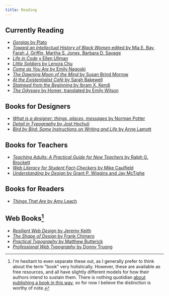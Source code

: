 ```yaml
---
title: Reading
---
```


Currently Reading
-----------------

* [<cite>Gorgias</cite> by Plato](https://www.hackettpublishing.com/gorgias)
* [<cite>Toward an Intellectual History of Black Women</cite> edited by Mia E. Bay, Farah J. Griffin, Martha S. Jones, Barbara D. Savage](https://www.uncpress.org/book/9781469620916/toward-an-intellectual-history-of-black-women/?title_id=3635)
* [<cite>Life in Code</cite> y Ellen Ullman](https://www.goodreads.com/book/show/31450584-life-in-code)
* [<cite>Little Soldiers</cite> by Lenora Chu](http://lenorachu.com/book/)
* [<cite>Come as You Are</cite> by Emily Nagoski](https://www.goodreads.com/book/show/22609341-come-as-you-are)
* [<cite>The Dawning Moon of the Mind</cite> by Susan Brind Morrow](https://www.goodreads.com/book/show/23847908-the-dawning-moon-of-the-mind)
* [<cite>At the Existentialist Café</cite> by Sarah Bakewell](https://www.goodreads.com/book/show/25658482-at-the-existentialist-caf)
* [<cite>Stamped from the Beginning</cite> by Ibram X. Kendi](https://www.goodreads.com/book/show/25898216-stamped-from-the-beginning)
* [<cite>The Odyssey</cite> by Homer, translated by Emily Wilson](http://books.wwnorton.com/books/978-0-393-08905-9/)


Books for Designers
-------------------

* [<cite>What is a designer: things, places, messages</cite> by Norman Potter](https://hyphenpress.co.uk/products/books/978-0-907259-16-9)
* [<cite>Detail in Typography</cite> by Jost Hochuli](http://editions-b42.com/books/detail-typography/)
* [<cite>Bird by Bird: Some Instructions on Writing and Life</cite> by Anne Lamott](https://www.goodreads.com/book/show/12543.Bird_by_Bird)


Books for Teachers
------------------

* [<cite>Teaching Adults: A Practical Guide for New Teachers</cite> by Ralph G. Brockett](http://www.wiley.com/WileyCDA/WileyTitle/productCd-1118903412.html)
* [<cite>Web Literacy for Student Fact-Checkers</cite> by Mike Caulfield](https://webliteracy.pressbooks.com/)
* [<cite>Understanding by Design</cite> by Grant P. Wiggins and Jay McTighe](http://www.indiebound.org/book/9781416600350)


Books for Readers
-----------------

* [<cite>Things That Are</cite> by Amy Leach](https://milkweed.org/book/things-that-are)


Web Books[^webbooks]
--------------------

* [<cite>Resilient Web Design</cite> by Jeremy Keith](https://resilientwebdesign.com)
* [<cite>The Shape of Design</cite> by Frank Chimero](http://shapeofdesignbook.com)
* [<cite>Practical Typography</cite> by Matthew Butterick](http://practicaltypography.com)
* [<cite>Professional Web Typography</cite> by Donny Truong](https://prowebtype.com)



[^webbooks]: I'm hesitant to even separate these out, as I generally prefer to think about the term "book" very holistically. However, these are available as free resources, and all have slightly different models for how their authors intend to sustain them. There is nothing quotidian [about publishing a book in this way](/webbooks/), so for now I believe the distinction is worthy of note.

